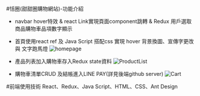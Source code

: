 #恬圈(甜甜圈購物網站)-功能介紹
 - navbar hover特效 & react Link實現頁面component跳轉 & Redux 用戶選取商品購物車品項數字顯示
 - 首頁使用react ref 及 Java Script 搭配css 實現 hover 背景換圖、宣傳字更改 與 文字跑馬燈
 ![homepage](https://user-images.githubusercontent.com/104507463/230573962-43af7e14-aca4-4a4c-a9ab-c6d91ce05a97.png)

 - 產品列表加入購物車存入Redux state資料
 ![ProductList](https://user-images.githubusercontent.com/104507463/230574240-d9d93b6d-b373-484b-a9c3-219b955a21db.png)
 
  - 購物車清單CRUD 及結帳進入LINE PAY(詳見後端github server)
 ![Cart](https://user-images.githubusercontent.com/104507463/230574179-698b75a7-e0ab-4940-b5ec-b130ed30191d.png)



#前端使用技術
React、Redux、Java Script、HTML、CSS、Ant Design


